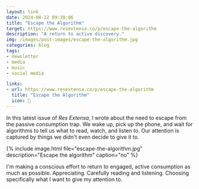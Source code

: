 ```yaml
---
layout: link
date: 2024-08-22 09:39:06
title: "Escape the Algorithm"
target: https://www.resextensa.co/p/escape-the-algorithm
description: "A return to active discovery."
img: /images/post-images/escape-the-algorithm.jpg
categories: blog
tags:
- newsletter
- media
- music
- social media

links:
- url: https://www.resextensa.co/p/escape-the-algorithm
  title: "Escape the Algorithm"
  icon: 🤖
---
```


In this latest issue of _Res Extensa_, I wrote about the need to escape from the passive consumption trap. We wake up, pick up the phone, and wait for
algorithms to tell us what to read, watch, and listen to. Our attention is captured by things we didn't even decide to give it to.

{% include image.html file="escape-the-algorithm.jpg" description="Escape the algorithm" caption="no" %}

I'm making a conscious effort to return to engaged, active consumption as much as possible. Appreciating. Carefully reading and listening. Choosing specifically what I want to give my attention to.

